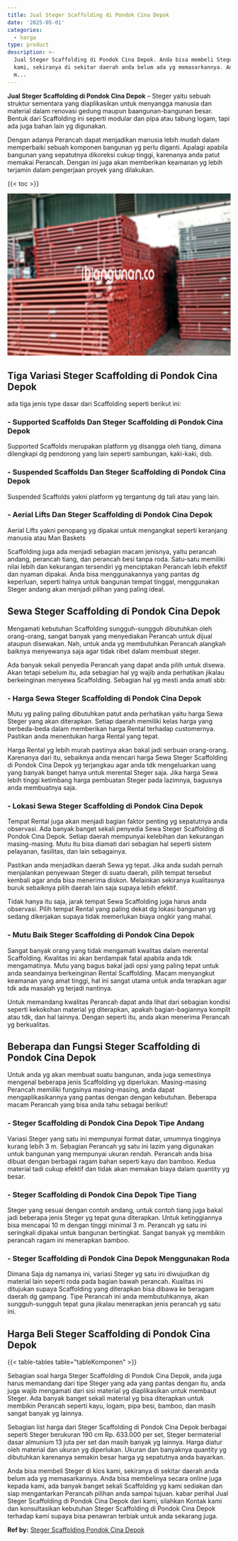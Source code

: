 ```yaml
---
title: Jual Steger Scaffolding di Pondok Cina Depok
date: '2025-05-01'
categories:
  - harga
type: product
description: >-
  Jual Steger Scaffolding di Pondok Cina Depok. Anda bisa membeli Steger di kios
  kami, sekiranya di sekitar daerah anda belum ada yg memasarkannya. Anda bisa
  m...
---
```


**Jual Steger Scaffolding di Pondok Cina Depok** – Steger yaitu sebuah struktur sementara yang diaplikasikan untuk menyangga manusia dan material dalam renovasi gedung maupun baangunan-bangunan besar. Bentuk dari Scaffolding ini seperti modular dan pipa atau tabung logam, tapi ada juga bahan lain yg digunakan.

Dengan adanya Perancah dapat menjadikan manusia lebih mudah dalam memperbaiki sebuah komponen bangunan yg perlu diganti. Apalagi apabila bangunan yang sepatutnya dikoreksi cukup tinggi, karenanya anda patut memakai Perancah. Dengan ini juga akan memberikan keamanan yg lebih terjamin dalam pengerjaan proyek yang dilakukan.

{{< toc >}}

![Jual Steger Scaffolding di Pondok Cina Depok](/images/sewa-scaffolding-steger-02.png)

## Tiga Variasi Steger Scaffolding di Pondok Cina Depok

ada tiga jenis type dasar dari Scaffolding seperti berikut ini:

### \- Supported Scaffolds Dan Steger Scaffolding di Pondok Cina Depok

Supported Scaffolds merupakan platform yg disangga oleh tiang, dimana dilengkapi dg pendorong yang lain seperti sambungan, kaki-kaki, dsb.

### \- Suspended Scaffolds Dan Steger Scaffolding di Pondok Cina Depok

Suspended Scaffolds yakni platform yg tergantung dg tali atau yang lain.

### \- Aerial Lifts Dan Steger Scaffolding di Pondok Cina Depok

Aerial Lifts yakni penopang yg dipakai untuk mengangkat seperti keranjang manusia atau Man Baskets

Scaffolding juga ada menjadi sebagian macam jenisnya, yaitu perancah andang, perancah tiang, dan perancah besi tanpa roda. Satu-satu memiliki nilai lebih dan kekurangan tersendiri yg menciptakan Perancah lebih efektif dan nyaman dipakai. Anda bisa menggunakannya yang pantas dg keperluan, seperti halnya untuk bangunan tempat tinggal, menggunakan Steger andang akan menjadi pilihan yang paling ideal.

## Sewa Steger Scaffolding di Pondok Cina Depok

Mengamati kebutuhan Scaffolding sungguh-sungguh dibutuhkan oleh orang-orang, sangat banyak yang menyediakan Perancah untuk dijual ataupun disewakan. Nah, untuk anda yg membutuhkan Perancah alangkah baiknya menyewanya saja agar tidak ribet dalam membuat steger.

Ada banyak sekali penyedia Perancah yang dapat anda pilih untuk disewa. Akan tetapi sebelum itu, ada sebagian hal yg wajib anda perhatikan jikalau berkeinginan menyewa Scaffolding. Sebagian hal yg mesti anda amati sbb:

### \- Harga Sewa Steger Scaffolding di Pondok Cina Depok

Mutu yg paling paling dibutuhkan patut anda perhatikan yaitu harga Sewa Steger yang akan diterapkan. Setiap daerah memiliki kelas harga yang berbeda-beda dalam memberikan harga Rental terhadap customernya. Pastikan anda menentukan harga Rental yang tepat.

Harga Rental yg lebih murah pastinya akan bakal jadi serbuan orang-orang. Karenanya dari itu, sebaiknya anda mencari harga Sewa Steger Scaffolding di Pondok Cina Depok yg terjangkau agar anda tdk mengeluarkan uang yang banyak banget hanya untuk merental Steger saja. Jika harga Sewa lebih tinggi ketimbang harga pembuatan Steger pada lazimnya, bagusnya anda membuatnya saja.

### \- Lokasi Sewa Steger Scaffolding di Pondok Cina Depok

Tempat Rental juga akan menjadi bagian faktor penting yg sepatutnya anda observasi. Ada banyak banget sekali penyedia Sewa Steger Scaffolding di Pondok Cina Depok. Setiap daerah mempunyai kelebihan dan kekurangan masing-masing. Mutu itu bisa diamati dari sebagian hal seperti sistem pelayanan, fasilitas, dan lain sebagainya.

Pastikan anda menjadikan daerah Sewa yg tepat. Jika anda sudah pernah menjalankan penyewaan Steger di suatu daerah, pilih tempat tersebut kembali agar anda bisa menerima diskon. Melainkan sekiranya kualitasnya buruk sebaiknya pilih daerah lain saja supaya lebih efektif.

Tidak hanya itu saja, jarak tempat Sewa Scaffolding juga harus anda observasi. Pilih tempat Rental yang paling dekat dg lokasi bangunan yg sedang dikerjakan supaya tidak memerlukan biaya ongkir yang mahal.

### \- Mutu Baik Steger Scaffolding di Pondok Cina Depok

Sangat banyak orang yang tidak mengamati kwalitas dalam merental Scaffolding. Kwalitas ini akan berdampak fatal apabila anda tdk mengamatinya. Mutu yang bagus bakal jadi opsi yang paling tepat untuk anda seandainya berkeinginan Rental Scaffolding. Macam menyangkut keamanan yang amat tinggi, hal ini sangat utama untuk anda terapkan agar tdk ada masalah yg terjadi nantinya.

Untuk memandang kwalitas Perancah dapat anda lihat dari sebagian kondisi seperti kekokohan material yg diterapkan, apakah bagian-bagiannya komplit atau tdk, dan hal lainnya. Dengan seperti itu, anda akan menerima Perancah yg berkualitas.

## Beberapa dan Fungsi Steger Scaffolding di Pondok Cina Depok

Untuk anda yg akan membuat suatu bangunan, anda juga semestinya mengenal beberapa jenis Scaffolding yg diperlukan. Masing-masing Perancah memiliki fungsinya masing-masing, anda dapat mengaplikasikannya yang pantas dengan dengan kebutuhan. Beberapa macam Perancah yang bisa anda tahu sebagai berikut!

### \- Steger Scaffolding di Pondok Cina Depok Tipe Andang

Variasi Steger yang satu ini mempunyai format datar, umumnya tingginya kurang lebih 3 m. Sebagian Perancah yg satu ini lazim yang digunakan untuk bangunan yang mempunyai ukuran rendah. Perancah anda bisa dibuat dengan berbagai ragam bahan seperti kayu dan bamboo. Kedua material tadi cukup efektif dan tidak akan memakan biaya dalam quantity yg besar.

### \- Steger Scaffolding di Pondok Cina Depok Tipe Tiang

Steger yang sesuai dengan contoh andang, untuk contoh tiang juga bakal jadi beberapa jenis Steger yg tepat guna diterapkan. Untuk ketinggiannya bisa mencapai 10 m dengan tinggi minimal 3 m. Perancah yg satu ini seringkali dipakai untuk bangunan bertingkat. Sangat banyak yg membikin perancah ragam ini menerapkan bamboo.

### \- Steger Scaffolding di Pondok Cina Depok Menggunakan Roda

Dimana Saja dg namanya ini, variasi Steger yg satu ini diwujudkan dg material lain seperti roda pada bagian bawah perancah. Kualitas ini ditujukan supaya Scaffolding yang diterapkan bisa dibawa ke beragam daerah dg gampang. Tipe Perancah ini anda membutuhkannya, akan sungguh-sungguh tepat guna jikalau menerapkan jenis perancah yg satu ini.

## Harga Beli Steger Scaffolding di Pondok Cina Depok

{{< table-tables table="tableKomponen" >}}

Sebagian soal harga Steger Scaffolding di Pondok Cina Depok, anda juga harus memandang dari tipe Steger yang ada yang pantas dengan itu, anda juga wajib mengamati dari sisi material yg diaplikasikan untuk membaut Steger. Ada banyak banget sekali material yg bisa diterapkan untuk membikin Perancah seperti kayu, logam, pipa besi, bamboo, dan masih sangat banyak yg lainnya.

Sebagian list harga dari Steger Scaffolding di Pondok Cina Depok berbagai seperti Steger berukuran 190 cm Rp. 633.000 per set, Steger bermaterial dasar almunium 13 juta per set dan masih banyak yg lainnya. Harga diatur oleh material dan ukuran yg diperlukan. Ukuran dan banyaknya quantity yg dibutuhkan karenanya semakin besar harga yg sepatutnya anda bayarkan.

Anda bisa membeli Steger di kios kami, sekiranya di sekitar daerah anda belum ada yg memasarkannya. Anda bisa membelinya secara online juga kepada kami, ada banyak banget sekali Scaffolding yg kami sediakan dan siap mengantarkan Perancah pilihan anda sampai tujuan. kabar perihal Jual Steger Scaffolding di Pondok Cina Depok dari kami, silahkan Kontak kami dan konsultasikan kebutuhan Steger Scaffolding di Pondok Cina Depok terhadap kami supaya bisa penawran terbiak untuk anda sekarang juga.

**Ref by:** [Steger Scaffolding Pondok Cina Depok](https://id.wikipedia.org/wiki/Steger)

